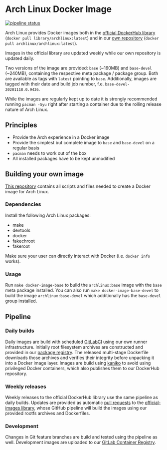 # Arch Linux Docker Image

[![pipeline status](https://gitlab.archlinux.org/archlinux/archlinux-docker/badges/master/pipeline.svg)](https://gitlab.archlinux.org/archlinux/archlinux-docker/-/commits/master)

Arch Linux provides Docker images both in the [official DockerHub library](https://hub.docker.com/_/archlinux) (`docker pull library/archlinux:latest`) and in our [own repository](https://hub.docker.com/r/archlinux/archlinux) (`docker pull archlinux/archlinux:latest`).

Images in the official library are updated weekly while our own repository is updated daily.

Two versions of the image are provided: `base` (~160MB) and `base-devel` (~240MB), containing the respective meta package / package group. Both are available as tags with `latest` pointing to `base`. Additionally, images are tagged with their date and build job number, f.e. `base-devel-20201118.0.9436`.

While the images are regularly kept up to date it is strongly recommended running `pacman -Syu` right after starting a container due to the rolling release nature of Arch Linux.

## Principles
* Provide the Arch experience in a Docker image
* Provide the simplest but complete image to `base` and `base-devel` on a regular basis
* `pacman` needs to work out of the box
* All installed packages have to be kept unmodified

## Building your own image

[This repository](https://gitlab.archlinux.org/archlinux/archlinux-docker) contains all scripts and files needed to create a Docker image for Arch Linux.

### Dependencies
Install the following Arch Linux packages:

* make
* devtools
* docker
* fakechroot
* fakeroot

Make sure your user can directly interact with Docker (i.e. `docker info` works).

### Usage
Run `make docker-image-base` to build the `archlinux:base` image with the
`base` meta package installed. You can also run `make docker-image-base-devel` to
build the image `archlinux:base-devel` which additionally has the `base-devel` group installed.

## Pipeline

### Daily builds

Daily images are build with scheduled [GitLabCI](https://gitlab.archlinux.org/archlinux/archlinux-docker/-/blob/master/.gitlab-ci.yml) using our own runner infrastructure. Initially root filesystem archives are constructed and provided in our [package registry](https://gitlab.archlinux.org/archlinux/archlinux-docker/-/packages). The released multi-stage Dockerfile downloads those archives and verifies their integrity before unpacking it into a Docker image layer. Images are build using [kaniko](https://github.com/GoogleContainerTools/kaniko) to avoid using privileged Docker containers, which also publishes them to our DockerHub repository.

### Weekly releases

Weekly releases to the official DockerHub library use the same pipeline as daily builds. Updates are provided as automatic [pull requests](https://github.com/docker-library/official-images/pulls?q=is%3Apr+archlinux+is%3Aclosed+author%3Aarchlinux-github) to the [official-images library](https://github.com/docker-library/official-images/blob/master/library/archlinux), whose GitHub pipeline will build the images using our provided rootfs archives and Dockerfiles.

### Development

Changes in Git feature branches are build and tested using the pipeline as well. Development images are uploaded to our [GitLab Container Registry](https://gitlab.archlinux.org/archlinux/archlinux-docker/container_registry).